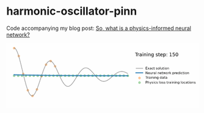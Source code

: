 # harmonic-oscillator-pinn
Code accompanying my blog post: [So, what is a physics-informed neural network?](https://benmoseley.blog/my-research/so-what-is-a-physics-informed-neural-network/)

<img src="figures/pinn.gif" width="850">

